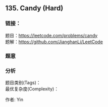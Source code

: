 ## 135. Candy (Hard)

### **链接**：
题目：https://leetcode.com/problems/candy  
题解：https://github.com/JianghanLi/LeetCode

### **题意**



### **分析**  
题目类别(Tags)：  
最优复杂度(Complexity)：  



作者: Yin
